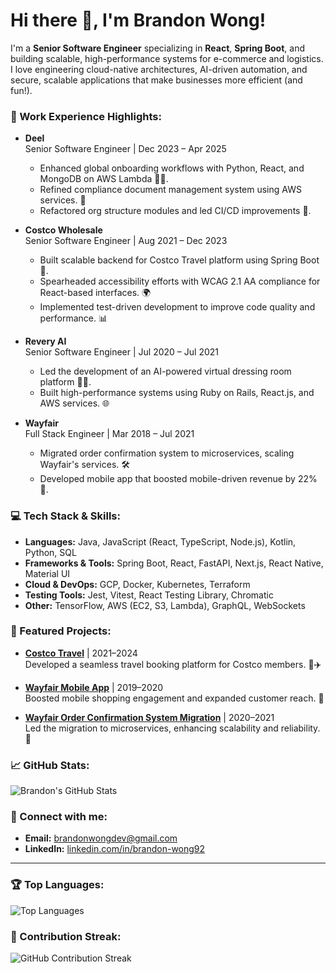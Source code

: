 # Hi there 👋, I'm Brandon Wong! 

I'm a **Senior Software Engineer** specializing in **React**, **Spring Boot**, and building scalable, high-performance systems for e-commerce and logistics. I love engineering cloud-native architectures, AI-driven automation, and secure, scalable applications that make businesses more efficient (and fun!).

### 🔧 Work Experience Highlights:
- **Deel**  
  Senior Software Engineer | Dec 2023 – Apr 2025  
  - Enhanced global onboarding workflows with Python, React, and MongoDB on AWS Lambda 🧑‍💻.  
  - Refined compliance document management system using AWS services. 📑  
  - Refactored org structure modules and led CI/CD improvements 🚀.

- **Costco Wholesale**  
  Senior Software Engineer | Aug 2021 – Dec 2023  
  - Built scalable backend for Costco Travel platform using Spring Boot 🛫.  
  - Spearheaded accessibility efforts with WCAG 2.1 AA compliance for React-based interfaces. 🌍  
  - Implemented test-driven development to improve code quality and performance. 📊

- **Revery AI**  
  Senior Software Engineer | Jul 2020 – Jul 2021  
  - Led the development of an AI-powered virtual dressing room platform 👗🤖.  
  - Built high-performance systems using Ruby on Rails, React.js, and AWS services. 🌐

- **Wayfair**  
  Full Stack Engineer | Mar 2018 – Jul 2021  
  - Migrated order confirmation system to microservices, scaling Wayfair's services. 🛠️  
  - Developed mobile app that boosted mobile-driven revenue by 22% 📱.  

### 💻 Tech Stack & Skills:
- **Languages:** Java, JavaScript (React, TypeScript, Node.js), Kotlin, Python, SQL  
- **Frameworks & Tools:** Spring Boot, React, FastAPI, Next.js, React Native, Material UI  
- **Cloud & DevOps:** GCP, Docker, Kubernetes, Terraform  
- **Testing Tools:** Jest, Vitest, React Testing Library, Chromatic  
- **Other:** TensorFlow, AWS (EC2, S3, Lambda), GraphQL, WebSockets  

### 🚀 Featured Projects:
- **[Costco Travel](https://www.costcotravel.com/)** | 2021–2024  
  Developed a seamless travel booking platform for Costco members. 🌴✈️

- **[Wayfair Mobile App](https://www.wayfair.com/the-wayfair-app)** | 2019–2020  
  Boosted mobile shopping engagement and expanded customer reach. 📱

- **[Wayfair Order Confirmation System Migration](https://www.wayfair.com/)** | 2020–2021  
  Led the migration to microservices, enhancing scalability and reliability. 🔄

### 📈 GitHub Stats:
![Brandon's GitHub Stats](https://github-readme-stats.vercel.app/api?username=linguistux&show_icons=true&theme=light)

### 🔗 Connect with me:
- **Email:** [brandonwongdev@gmail.com](mailto:brandonwongdev@gmail.com)  
- **LinkedIn:** [linkedin.com/in/brandon-wong92](https://linkedin.com/in/brandon-wong92)

---

### 🏆 Top Languages:
![Top Languages](https://github-readme-stats.vercel.app/api/top-langs/?username=linguistux&layout=compact&theme=light)

### 🌟 Contribution Streak:
![GitHub Contribution Streak](https://github-readme-streak-stats.herokuapp.com/?user=linguistux&theme=light)

